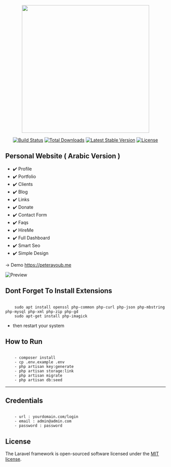 <p align="center"><a href="https://laravel.com" target="_blank"><img src="https://raw.githubusercontent.com/laravel/art/master/logo-lockup/5%20SVG/2%20CMYK/1%20Full%20Color/laravel-logolockup-cmyk-red.svg" width="400"></a></p>

<p align="center">
<a href="https://travis-ci.org/laravel/framework"><img src="https://travis-ci.org/laravel/framework.svg" alt="Build Status"></a>
<a href="https://packagist.org/packages/laravel/framework"><img src="https://img.shields.io/packagist/dt/laravel/framework" alt="Total Downloads"></a>
<a href="https://packagist.org/packages/laravel/framework"><img src="https://img.shields.io/packagist/v/laravel/framework" alt="Latest Stable Version"></a>
<a href="https://packagist.org/packages/laravel/framework"><img src="https://img.shields.io/packagist/l/laravel/framework" alt="License"></a>
</p>

## Personal Website ( Arabic Version ) 

- ✔️ Profile
- ✔️ Portfolio
- ✔️ Clients
- ✔️ Blog
- ✔️ Links
- ✔️ Donate
- ✔️ Contact Form
- ✔️ Faqs
- ✔️ HireMe
- ✔️ Full Dashboard
- ✔️ Smart Seo
- ✔️ Simple Design

-> Demo [ https://peterayoub.me ](https://peterayoub.me)

![Preview](https://github.com/peter-tharwat/personal_website/public/screenshot.png?raw=true)

## Dont Forget To Install Extensions

```
	
	sudo apt install openssl php-common php-curl php-json php-mbstring php-mysql php-xml php-zip php-gd
	sudo apt-get install php-imagick

```
- then restart your system

## How to Run 

```
	
	- composer install
	- cp .env.example .env
	- php artisan key:generate
	- php artisan storage:link
	- php artisan migrate
	- php artisan db:seed

```
---
## Credentials

```
	
	- url : yourdomain.com/login
	- email : admin@admin.com
	- password : password

```
## License

The Laravel framework is open-sourced software licensed under the [MIT license](https://opensource.org/licenses/MIT).
